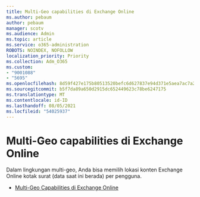 ```yaml
---
title: Multi-Geo capabilities di Exchange Online
ms.author: pebaum
author: pebaum
manager: scotv
ms.audience: Admin
ms.topic: article
ms.service: o365-administration
ROBOTS: NOINDEX, NOFOLLOW
localization_priority: Priority
ms.collection: Adm_O365
ms.custom:
- "9001088"
- "5695"
ms.openlocfilehash: 8d59f427e175b80513520befc6d627837e94d371e5aea7ac7a2ffb19645ce479
ms.sourcegitcommit: b5f7da89a650d2915dc652449623c78be6247175
ms.translationtype: MT
ms.contentlocale: id-ID
ms.lasthandoff: 08/05/2021
ms.locfileid: "54025937"
---
```

# <a name="multi-geo-capabilities-in-exchange-online"></a>Multi-Geo capabilities di Exchange Online

Dalam lingkungan multi-geo, Anda bisa memilih lokasi konten Exchange Online kotak surat (data saat ini berada) per pengguna.
- [Multi-Geo Capabilities di Exchange Online](https://docs.microsoft.com/office365/enterprise/multi-geo-capabilities-in-exchange-online)
